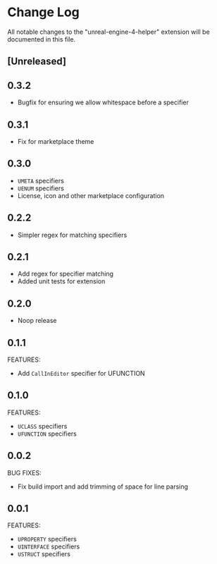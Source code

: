 # Change Log

All notable changes to the "unreal-engine-4-helper" extension will be documented in this file.

## [Unreleased]

## 0.3.2

- Bugfix for ensuring we allow whitespace before a specifier

## 0.3.1

- Fix for marketplace theme

## 0.3.0

- `UMETA` specifiers
- `UENUM` specifiers
- License, icon and other marketplace configuration

## 0.2.2

- Simpler regex for matching specifiers

## 0.2.1

- Add regex for specifier matching
- Added unit tests for extension

## 0.2.0

- Noop release

## 0.1.1

FEATURES:

- Add `CallInEditor` specifier for UFUNCTION

## 0.1.0

FEATURES:

- `UCLASS` specifiers
- `UFUNCTION` specifiers

## 0.0.2

BUG FIXES:

- Fix build import and add trimming of space for line parsing

## 0.0.1

FEATURES:

- `UPROPERTY` specifiers
- `UINTERFACE` specifiers
- `USTRUCT` specifiers
